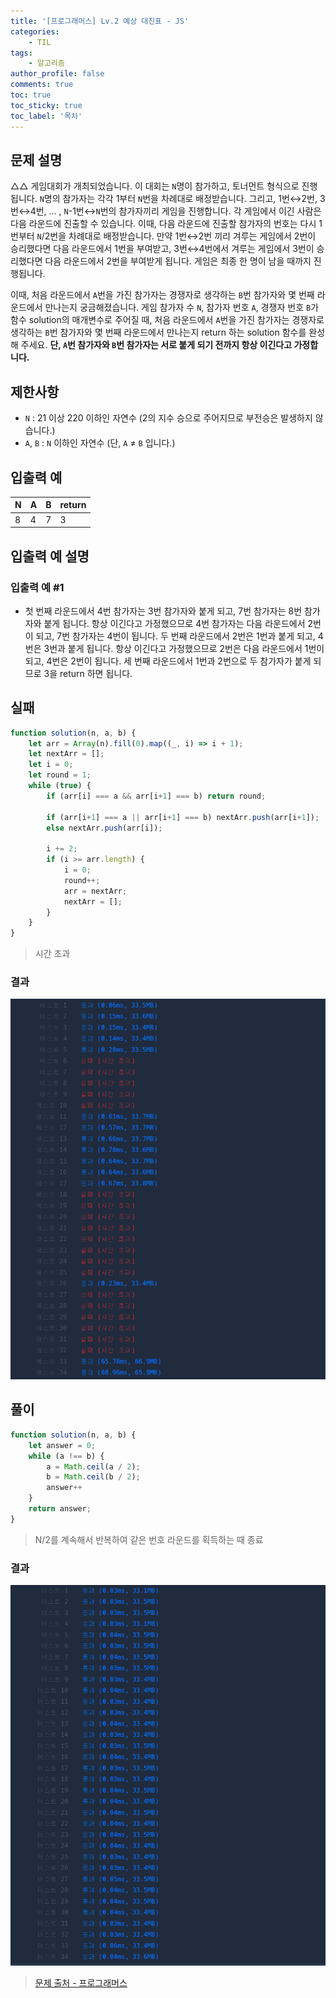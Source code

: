 ```yaml
---
title: '[프로그래머스] Lv.2 예상 대진표 - JS'
categories:
    - TIL
tags:
    - 알고리즘
author_profile: false
comments: true
toc: true
toc_sticky: true
toc_label: '목차'
---
```


## 문제 설명
△△ 게임대회가 개최되었습니다. 이 대회는 `N`명이 참가하고, 토너먼트 형식으로 진행됩니다. `N`명의 참가자는 각각 1부터 `N`번을 차례대로 배정받습니다. 그리고, 1번↔2번, 3번↔4번, ... , `N`-1번↔`N`번의 참가자끼리 게임을 진행합니다. 각 게임에서 이긴 사람은 다음 라운드에 진출할 수 있습니다. 이때, 다음 라운드에 진출할 참가자의 번호는 다시 1번부터 `N`/2번을 차례대로 배정받습니다. 만약 1번↔2번 끼리 겨루는 게임에서 2번이 승리했다면 다음 라운드에서 1번을 부여받고, 3번↔4번에서 겨루는 게임에서 3번이 승리했다면 다음 라운드에서 2번을 부여받게 됩니다. 게임은 최종 한 명이 남을 때까지 진행됩니다.

이때, 처음 라운드에서 `A`번을 가진 참가자는 경쟁자로 생각하는 `B`번 참가자와 몇 번째 라운드에서 만나는지 궁금해졌습니다. 게임 참가자 수 `N`, 참가자 번호 `A`, 경쟁자 번호 `B`가 함수 solution의 매개변수로 주어질 때, 처음 라운드에서 `A`번을 가진 참가자는 경쟁자로 생각하는 `B`번 참가자와 몇 번째 라운드에서 만나는지 return 하는 solution 함수를 완성해 주세요. **단, `A`번 참가자와 `B`번 참가자는 서로 붙게 되기 전까지 항상 이긴다고 가정합니다.**

## 제한사항
* `N` : 21 이상 220 이하인 자연수 (2의 지수 승으로 주어지므로 부전승은 발생하지 않습니다.)
* `A`, `B` : `N` 이하인 자연수 (단, `A` ≠ `B` 입니다.)

## 입출력 예

| N 	| A 	| B 	| return 	|
|---	|---	|---	|--------	|
| 8 	| 4 	| 7 	| 3      	|

## 입출력 예 설명
### 입출력 예 #1
* 첫 번째 라운드에서 4번 참가자는 3번 참가자와 붙게 되고, 7번 참가자는 8번 참가자와 붙게 됩니다. 항상 이긴다고 가정했으므로 4번 참가자는 다음 라운드에서 2번이 되고, 7번 참가자는 4번이 됩니다. 두 번째 라운드에서 2번은 1번과 붙게 되고, 4번은 3번과 붙게 됩니다. 항상 이긴다고 가정했으므로 2번은 다음 라운드에서 1번이 되고, 4번은 2번이 됩니다. 세 번째 라운드에서 1번과 2번으로 두 참가자가 붙게 되므로 3을 return 하면 됩니다.

## 실패
```javascript
function solution(n, a, b) {
    let arr = Array(n).fill(0).map((_, i) => i + 1);
    let nextArr = [];
    let i = 0;
    let round = 1;
    while (true) {
        if (arr[i] === a && arr[i+1] === b) return round;
        
        if (arr[i+1] === a || arr[i+1] === b) nextArr.push(arr[i+1]);
        else nextArr.push(arr[i]);
        
        i += 2;
        if (i >= arr.length) {
            i = 0;
            round++;
            arr = nextArr;
            nextArr = [];
        }
    }
}
```
> 시간 초과

### 결과
![result1](/assets/images/2023/10/09/algorithm-91-result1.png)

## 풀이
```javascript
function solution(n, a, b) {
    let answer = 0;
    while (a !== b) {
        a = Math.ceil(a / 2);
        b = Math.ceil(b / 2);
        answer++
    }
    return answer;
}
```
> N/2를 계속해서 반복하여 같은 번호 라운드를 획득하는 때 종료

### 결과
![result2](/assets/images/2023/10/09/algorithm-91-result2.png)

>[문제 출처 - 프로그래머스](https://school.programmers.co.kr/learn/courses/30/lessons/12985)